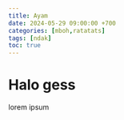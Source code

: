```yaml
---
title: Ayam
date: 2024-05-29 09:00:00 +700
categories: [mboh,ratatats]
tags: [ndak]
toc: true
---
```


# Halo gess

lorem ipsum